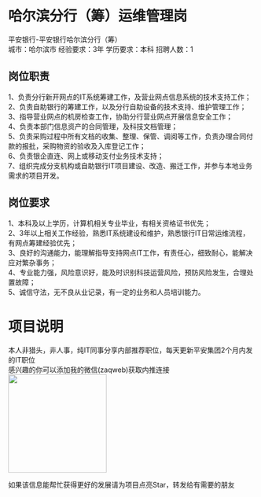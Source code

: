 # 哈尔滨分行（筹）运维管理岗
平安银行-平安银行哈尔滨分行（筹）  
城市：哈尔滨市 经验要求：3年 学历要求：本科  招聘人数：1

## 岗位职责
1、负责分行新开网点的IT系统筹建工作，及营业网点信息系统的技术支持工作；                                                                       
2、负责自助银行的筹建工作，以及分行自助设备的技术支持、维护管理工作；                                                                       
3、指导营业网点的机房检查工作，协助分行营业网点开展信息安全工作；                                                                                       
4、负责本部门信息资产的合同管理，及科技文档管理；   
5、负责采购过程中所有文档的收集、整理、保管、调阅等工作，负责办理合同付款的报批，采购物资的验收及入库登记工作；       
6、负责银企直连、网上或移动支付业务技术支持；   
7、组织完成分支机构或自助银行IT项目建设、改造、搬迁工作，并参与本地业务需求的项目开发。

## 岗位要求
1、本科及以上学历，计算机相关专业毕业，有相关资格证书优先；   
2、3年以上相关工作经验，熟悉IT系统建设和维护，熟悉银行IT日常运维流程，有网点筹建经验优先；   
3、良好的沟通能力，能理解指导支持网点IT工作，有责任心，细致耐心，能解决应对繁杂事务；   
4、专业能力强，风险意识好，能及时识别科技运营风险，预防风险发生，合理处置故障；                         
5、诚信守法，无不良从业记录，有一定的业务和人员培训能力。

# 项目说明

本人非猎头，非人事，纯IT同事分享内部推荐职位，每天更新平安集团2个月内发的IT职位  
感兴趣的你可以添加我的微信(zaqweb)获取内推连接  
<img src="https://github.com/zaqweb/PA-IT-JOBS/blob/master/WechatICode.jpeg"  height="200" width="200">

如果该信息能帮忙获得更好的发展请为项目点亮Star，转发给有需要的朋友




